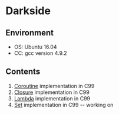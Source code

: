 # Darkside

## Environment
* OS: Ubuntu 16.04
* CC: gcc version 4.9.2

## Contents
1. [Coroutine](https://en.wikipedia.org/wiki/Coroutine) implementation in C99
2. [Closure](https://en.wikipedia.org/wiki/Closure_(computer_programming)) implementation in C99
3. [Lambda](https://en.wikipedia.org/wiki/Anonymous_function#C_(non-standard_extension)) implementation in C99
4. [Set](https://en.wikipedia.org/wiki/Set_(abstract_data_type)) implementation in C99 -- working on
